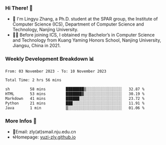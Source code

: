### Hi There! 👋 
- 🐳 I'm Lingyu Zhang, a Ph.D. student at the SPAR group, the Institute of Computer Science (ICS), Department of Computer Science and Technology, Nanjing University.
- 🧑‍🎓 Before joining ICS, I obtained my Bachelor’s in Computer Science and Technology from Kuang Yaming Honors School, Nanjing University, Jiangsu, China in 2021.

### Weekly Development Breakdown :bar_chart:

<!--START_SECTION:waka-->

```txt
From: 03 November 2023 - To: 10 November 2023

Total Time: 2 hrs 56 mins

sh         58 mins         ████████▒░░░░░░░░░░░░░░░░   32.87 %
HTML       53 mins         ███████▓░░░░░░░░░░░░░░░░░   30.19 %
Markdown   41 mins         ██████░░░░░░░░░░░░░░░░░░░   23.72 %
Python     21 mins         ███░░░░░░░░░░░░░░░░░░░░░░   11.91 %
Java       1 min           ▒░░░░░░░░░░░░░░░░░░░░░░░░   01.06 %
```

<!--END_SECTION:waka-->

<!--
### Github Contributions :octocat:

![](https://raw.githubusercontent.com/yuzi-zly/yuzi-zly/output/github-contribution-grid-snake.svg)              
-->

### More Infos 📖

- 📧Email: zly(at)smail.nju.edu.cn
- 🌀Homepage: [yuzi-zly.github.io](https://yuzi-zly.github.io/)
